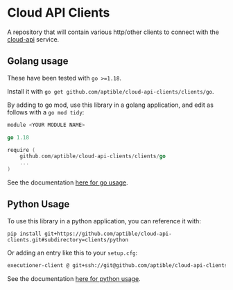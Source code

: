 # Cloud API Clients

A repository that will contain various http/other clients to connect
with the [cloud-api](https://github.com/aptible/cloud-api) service.

## Golang usage

These have been tested with `go >=1.18`.

Install it with `go get github.com/aptible/cloud-api-clients/clients/go`. 

By adding to go mod, use this library in a golang application, and edit as follows with a `go mod tidy`:

```go
module <YOUR MODULE NAME>

go 1.18

require (
	github.com/aptible/cloud-api-clients/clients/go
	...
)
```

See the documentation [here for go usage](https://github.com/aptible/cloud-api-clients/tree/main/clients/go#configuration-of-server-url).

## Python Usage

To use this library in a python application, you can reference it with:

```shell
pip install git+https://github.com/aptible/cloud-api-clients.git#subdirectory=clients/python
```

Or adding an entry like this to your `setup.cfg`:

```sh
executioner-client @ git+ssh://git@github.com/aptible/cloud-api-clients.git#subdirectory=clients/python
```

See the documentation [here for python usage](https://github.com/aptible/cloud-api-clients/tree/main/clients/python#installation--usage).